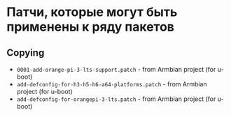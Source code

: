 # Патчи, которые могут быть применены к ряду пакетов

## Copying

- `0001-add-orange-pi-3-lts-support.patch` - from Armbian project (for u-boot)
- `add-defconfig-for-h3-h5-h6-a64-platforms.patch` - from Armbian project (for u-boot)
- `add-defconfig-for-orangepi-3-lts.patch` - from Armbian project (for u-boot)
